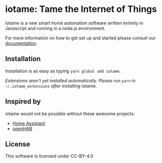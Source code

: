 # iotame: Tame the Internet of Things
iotame is a new smart home automation software written entirely in Javascript and running in a node.js environment.

For more information on how to get set up and started please consult our [documentation](https://docs.iotame.cloud).

## Installation
Installation is as easy as typing `yarn global add iotame`.

_Extensions aren't yet installed automatically. Please run `yarn` in `~/.iotame_extensions` after installing iotame._

## Inspired by
iotame would not be possible without these awesome projects:
- [Home Assistant](https://home-assistant.io/)
- [openHAB](https://www.openhab.org/)

## License
This software is licensed under CC-BY-4.0
